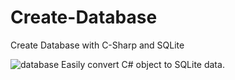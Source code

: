 # Create-Database
Create Database with C-Sharp and SQLite

![database](https://user-images.githubusercontent.com/41699132/147491856-90e0df4a-8117-4e4f-8fcf-92b98fbf1c81.png)
Easily convert C# object to SQLite data.
